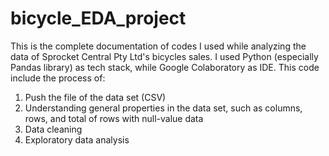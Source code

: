 # bicycle_EDA_project
This is the complete documentation of codes I used while analyzing the data of Sprocket Central Pty Ltd's bicycles sales. 
I used Python (especially Pandas library) as tech stack, while Google Colaboratory as IDE.
This code include the process of:
  1. Push the file of the data set (CSV)
  2. Understanding general properties in the data set, such as columns, rows, and total of rows with null-value data
  3. Data cleaning 
  4. Exploratory data analysis
